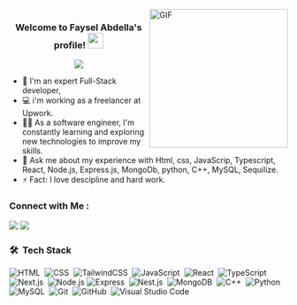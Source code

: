 
  <img align="right" alt="GIF" src="https://github.com/abhisheknaiidu/abhisheknaiidu/blob/master/code.gif?raw=true" width="250"  />
  



<h3 align="center">
  Welcome to Faysel Abdella's profile!
  <img src="https://media.giphy.com/media/hvRJCLFzcasrR4ia7z/giphy.gif" width="28">
</h3>

<!-- Typing SVG by DenverCoder1 - https://github.com/DenverCoder1/readme-typing-svg -->
<p align="center">
  <a href="https://github.com/DenverCoder1/readme-typing-svg"><img src="https://readme-typing-svg.herokuapp.com/?lines=Full-Stack%20Developer;Software-engineering%20student%20at%20ASTU;Always%20learning%20new%20things&font=Fira%20Code&center=true&width=500&height=45&color=f75c7e&vCenter=true&size=22"></a>
</p> 

- 🏢 I'm an expert Full-Stack developer, 
- 💻 i'm working as a freelancer at Upwork.
- 👨‍💻 As a software engineer, I'm constantly learning and exploring new technologies to improve my skills.
- 💬 Ask me about my experience with Html, css, JavaScrip, Typescript, React, Node.js, Express.js, MongoDb, python, C++, MySQL, Sequilize.
- ⚡ Fact: I love descipline and hard work.



### Connect with Me :

<a href="https://linkedin.com/in/faysel-code" target="_blank"><img src="https://img.shields.io/badge/-Faysel%20Abdella-0077B5?style=for-the-badge&logo=Linkedin&logoColor=white"/></a>
<a href="https://t.me/Theabd" target="_blank"><img src="https://img.shields.io/badge/-Faysel%20DAbdella-0077B5?style=for-the-badge&logo=Telegram&logoColor=white"/></a>
### 🛠 &nbsp;Tech Stack
![HTML](https://img.shields.io/badge/-HTML-05122A?style=flat&logo=HTML5)&nbsp;
![CSS](https://img.shields.io/badge/-CSS-05122A?style=flat&logo=CSS3&logoColor=1572B6)&nbsp;
![TailwindCSS](https://img.shields.io/badge/-TailwindCSS-05122A?style=flat&logo=tailwindCSS&logoColor=1572B6)&nbsp;
![JavaScript](https://img.shields.io/badge/-JavaScript-05122A?style=flat&logo=javascript)&nbsp;
![React](https://img.shields.io/badge/-React-05122A?style=flat&logo=react)&nbsp;
![TypeScript](https://img.shields.io/badge/-TypeScript-05122A?style=flat&logo=typescript)&nbsp;
![Next.js](https://img.shields.io/badge/-Next.js-05122A?style=flat&logo=next.js)&nbsp;
![Node.js](https://img.shields.io/badge/-Node.js-05122A?style=flat&logo=node.js&logoColor=339933)
![Express](https://img.shields.io/badge/-Express-05122A?style=flat&logo=express)&nbsp;
![Nest.js](https://img.shields.io/badge/-Nest.js-05122A?style=flat&logo=nest.js)&nbsp;
![MongoDB](https://img.shields.io/badge/-Mongodb-05122A?style=flat&logo=mongodb)&nbsp;
![C++](https://img.shields.io/badge/-C++%20-05122A?style=flat&logo=C)&nbsp;
![Python](https://img.shields.io/badge/-Python%20-05122A?style=flat&logo=pyhton)&nbsp;
![MySQL](https://img.shields.io/badge/-Mysql%20-05122A?style=flat&logo=mysql)&nbsp;
![Git](https://img.shields.io/badge/-Git-05122A?style=flat&logo=git)&nbsp;
![GitHub](https://img.shields.io/badge/-GitHub-05122A?style=flat&logo=github)&nbsp;
![Visual Studio Code](https://img.shields.io/badge/-Visual%20Studio%20Code-05122A?style=flat&logo=visual-studio-code&logoColor=007ACC)&nbsp;











